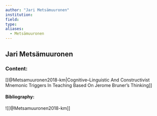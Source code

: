 ```yaml
---
author: "Jari Metsämuuronen"
institution:
field:
type:
aliases:
  - Metsämuuronen
---
```


## Jari Metsämuuronen

### Content:
[[@Metsamuuronen2018-km|Cognitive–Linguistic And Constructivist Mnemonic Triggers In Teaching Based On Jerome Bruner’s Thinking]]

#### Bibliography:

![[@Metsamuuronen2018-km]]
